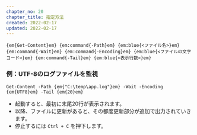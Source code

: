 ```yaml
---
chapter_no: 20
chapter_title: 指定方法
created: 2022-02-17
updated: 2022-02-17
---
```

```syntax
{em{Get-Content}em} {em:command{-Path}em} {em:blue{<ファイル名>}em} {em:command{-Wait}em} {em:command{-Encoding}em} {em:blue{<ファイルの文字コード>}em} {em:command{-Tail}em} {em:blue{<表示行数>}em}
```
### 例：UTF-8のログファイルを監視
```output
Get-Content -Path {em{"C:\temp\app.log"}em} -Wait -Encoding {em{UTF8}em} -Tail {em{20}em}
```
- 起動すると、最初に末尾20行が表示されます。
- 以降、ファイルに更新があると、その都度更新部分が追加で出力されていきます。
- 停止するには `Ctrl + C` を押下します。
